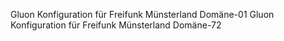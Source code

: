 Gluon Konfiguration für Freifunk Münsterland Domäne-01
Gluon Konfiguration für Freifunk Münsterland Domäne-72

